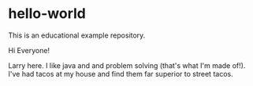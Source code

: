 # hello-world
This is an educational example repository.

Hi Everyone!

Larry here. I like java and and problem solving (that's what I'm made of!).
I've had tacos at my house and find them far superior to street tacos.

